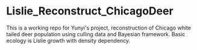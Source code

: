 # Lislie_Reconstruct_ChicagoDeer
This is a working repo for Yunyi's project, reconstruction of Chicago white tailed deer population using culling data and Bayesian framework.
Basic ecology is Lislie growth with density dependency.
